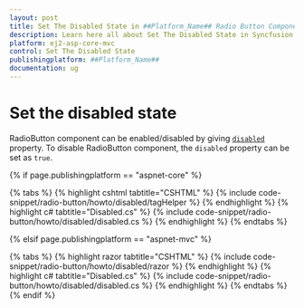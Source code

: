 ```yaml
---
layout: post
title: Set The Disabled State in ##Platform_Name## Radio Button Component
description: Learn here all about Set The Disabled State in Syncfusion ##Platform_Name## Radio Button component and more.
platform: ej2-asp-core-mvc
control: Set The Disabled State
publishingplatform: ##Platform_Name##
documentation: ug
---
```



# Set the disabled state

RadioButton component can be enabled/disabled by giving [`disabled`](https://help.syncfusion.com/cr/aspnetcore-js2/Syncfusion.EJ2.Buttons.RadioButton.html#Syncfusion_EJ2_Buttons_RadioButton_Disabled) property. To disable RadioButton component,
the `disabled` property can be set as `true`.

{% if page.publishingplatform == "aspnet-core" %}

{% tabs %}
{% highlight cshtml tabtitle="CSHTML" %}
{% include code-snippet/radio-button/howto/disabled/tagHelper %}
{% endhighlight %}
{% highlight c# tabtitle="Disabled.cs" %}
{% include code-snippet/radio-button/howto/disabled/disabled.cs %}
{% endhighlight %}
{% endtabs %}

{% elsif page.publishingplatform == "aspnet-mvc" %}

{% tabs %}
{% highlight razor tabtitle="CSHTML" %}
{% include code-snippet/radio-button/howto/disabled/razor %}
{% endhighlight %}
{% highlight c# tabtitle="Disabled.cs" %}
{% include code-snippet/radio-button/howto/disabled/disabled.cs %}
{% endhighlight %}
{% endtabs %}
{% endif %}

